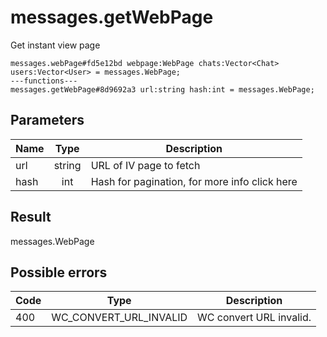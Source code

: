 # messages.getWebPage
Get instant view page

```
messages.webPage#fd5e12bd webpage:WebPage chats:Vector<Chat> users:Vector<User> = messages.WebPage;
---functions---
messages.getWebPage#8d9692a3 url:string hash:int = messages.WebPage;
```

## Parameters
| Name | Type | Description |
| ---- | :----: | ----------- |
| url | string | URL of IV page to fetch |
| hash | int | Hash for pagination, for more info click here |


## Result
messages.WebPage

## Possible errors
| Code | Type | Description |
| ---- | :----: | ----------- |
| 400 | WC_CONVERT_URL_INVALID | WC convert URL invalid. |

